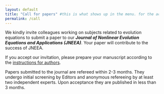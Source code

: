 ```yaml
---
layout: default
title: "Call for papers" #this is what shows up in the menu. for the actual page title, use #title below
permalink: /call
---
```


We kindly invite colleagues working on subjects related to evolution equations to submit 
a paper to our **_Journal of Nonlinear Evolution Equations and Applications (JNEEA)_**. 
Your paper will contribute to the success of JNEEA.

If you accept our invitation, please prepare your manuscript according to the [instructions for authors](/authors).

Papers submitted to the journal are refereed within 2-3 months. 
They undergo initial screening by Editors and anonymous refereeing by at least two independent experts.
Upon acceptance they are published in less than 3 months.
